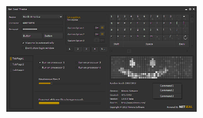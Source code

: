 <div align="center"><img src="https://raw.githubusercontent.com/WOWZON3/VB.NET/main/Docs/images/NetSeal.png"></img></div>
